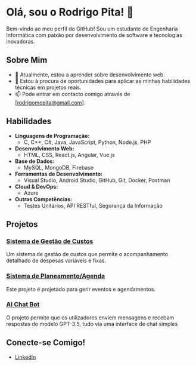 # Olá, sou o Rodrigo Pita! 👋

Bem-vindo ao meu perfil do GitHub! Sou um estudante de Engenharia Informática com paixão por desenvolvimento de software e tecnologias inovadoras.

## Sobre Mim

- 🌱 Atualmente, estou a aprender sobre desenvolvimento web.
- 💼 Estou à procura de oportunidades para aplicar as minhas habilidades técnicas em projetos reais.
- 📫 Pode entrar em contacto comigo através de [rodrigomcpita@gmail.com].

## Habilidades

- **Linguagens de Programação:** 
  - C, C++, C#, Java, JavaScript, Python, Node.js, PHP
- **Desenvolvimento Web:** 
  - HTML, CSS, React.js, Angular, Vue.js
- **Base de Dados:**
  - MySQL, MongoDB, Firebase
- **Ferramentas de Desenvolvimento:** 
  - Visual Studio, Android Studio, GitHub, Git, Docker, Postman
- **Cloud & DevOps:** 
  - Azure
- **Outras Competências:** 
  - Testes Unitários, API RESTful, Segurança da Informação

## Projetos

### [Sistema de Gestão de Custos](https://github.com/RodrigoPita02/Cost-Management-System)
Um sistema de gestão de custos que permite o acompanhamento detalhado de despesas variáveis e fixas.

### [Sistema de Planeamento/Agenda](https://github.com/RodrigoPita02/Weekly-Plan-System)
Este projeto é projetado para gerir eventos e agendamentos.

### [AI Chat Bot](https://github.com/RodrigoPita02/AI-Chat-Bot)
O projeto permite que os utilizadores enviem mensagens e recebam respostas do modelo GPT-3.5, tudo via uma interface de chat simples

## Conecte-se Comigo!

- [LinkedIn](linkedin.com/in/rodrigo-pita02)
